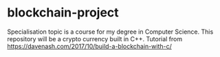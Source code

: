 # blockchain-project
Specialisation topic is a course for my degree in Computer Science. This repository will be a crypto currency built in C++. 
Tutorial from https://davenash.com/2017/10/build-a-blockchain-with-c/
